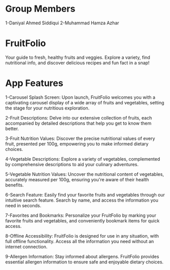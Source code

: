 # Group Members
1-Daniyal Ahmed Siddiqui
2-Muhammad Hamza Azhar

# FruitFolio
Your guide to fresh, healthy fruits and veggies. Explore a variety, find nutritional info, and discover delicious recipes and fun fact in a snap!

# App Features
1-Carousel Splash Screen: Upon launch, FruitFolio welcomes you with a captivating carousel display of a wide array of fruits and vegetables, setting the stage for your nutritious exploration.

2-Fruit Descriptions: Delve into our extensive collection of fruits, each accompanied by detailed descriptions that help you get to know them better.

3-Fruit Nutrition Values: Discover the precise nutritional values of every fruit, presented per 100g, empowering you to make informed dietary choices.

4-Vegetable Descriptions: Explore a variety of vegetables, complemented by comprehensive descriptions to aid your culinary adventures.

5-Vegetable Nutrition Values: Uncover the nutritional content of vegetables, accurately measured per 100g, ensuring you're aware of their health benefits.

6-Search Feature: Easily find your favorite fruits and vegetables through our intuitive search feature. Search by name, and access the information you need in seconds.

7-Favorites and Bookmarks: Personalize your FruitFolio by marking your favorite fruits and vegetables, and conveniently bookmark items for quick access.

8-Offline Accessibility: FruitFolio is designed for use in any situation, with full offline functionality. Access all the information you need without an internet connection.

9-Allergen Information: Stay informed about allergens. FruitFolio provides essential allergen information to ensure safe and enjoyable dietary choices.